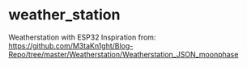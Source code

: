 # weather_station
Weatherstation with ESP32
Inspiration from: https://github.com/M3taKn1ght/Blog-Repo/tree/master/Weatherstation/Weatherstation_JSON_moonphase
